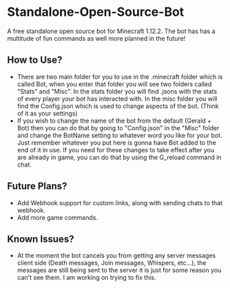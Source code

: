 # Standalone-Open-Source-Bot
A free standalone open source bot for Minecraft 1.12.2. The bot has has a multitude of fun commands as well more planned in the future!
## How to Use?
* There are two main folder for you to use in the .minecraft folder which is called Bot, when you enter that folder you will see two folders called "Stats" and "Misc". In the stats folder you will find .jsons with the stats of every player your bot has interacted with. In the misc folder you will find the Config.json which is used to change aspects of the bot. (Think of it as your settings)
* If you wish to change the name of the bot from the default (Gerald + Bot) then you can do that by going to "Config.json" in the "Misc" folder and change the BotName setting to whatever word you like for your bot. Just remember whatever you put here is gonna have Bot added to the end of it in use. If you need for these changes to take effect after you are already in game, you can do that by using the G_reload command in chat.
## Future Plans?
* Add Webhook support for custom links, along with sending chats to that webhook.
* Add more game commands.
## Known Issues?
* At the moment the bot cancels you from getting any server messages client side (Death messages, Join messages, Whispers, etc...), the messages are still being sent to the server it is just for some reason you can't see them. I am working on trying to fix this.
